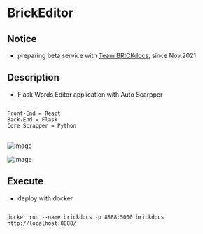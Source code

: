 # BrickEditor

## Notice
- preparing beta service with [Team BRICKdocs](https://github.com/BRICKdocs), since Nov.2021

## Description
- Flask Words Editor application with Auto Scarpper
<pre>
<code>
Front-End = React 
Back-End = Flask
Core Scrapper = Python
</code>
</pre>

![image](https://user-images.githubusercontent.com/40736396/147408453-e08089d3-6efc-4024-81d4-b6237a50a24d.png)


![image](https://user-images.githubusercontent.com/40736396/147408472-680a533d-19fc-45f0-8d8b-a0e738f2e5ab.png)



## Execute
- deploy with docker
<pre>
<code>
docker run --name brickdocs -p 8888:5000 brickdocs
http://localhost:8888/
</code>
</pre>
